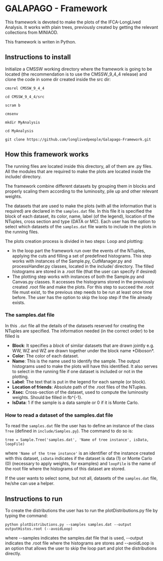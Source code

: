 # GALAPAGO - Framework

This framework is devoted to make the plots of the IFCA-LongLived Analysis. It works with plain trees, previously created by getting the relevant collections from MINIAOD.

This framework is writen in Python.

## Instructions to install

Initialize a CMSSW working directory where the framework is going to be located (the recommendation is to use the CMSSW_9_4_4 release) and clone the code in some dir created inside the src dir:

```
cmsrel CMSSW_9_4_4

cd CMSSW_9_4_4/src

scram b

cmsenv

mkdir MyAnalysis

cd MyAnalysis

git clone https://github.com/longlivedpeople/Galapago-Framework.git

```

## How this framework works

The running files are located inside this directory, all of them are .py files. All the modules that are required to make the plots are located inside the include/ directory.

The framework combine different datasets by grouping them in blocks and properly scaling them according to the luminosity, pile up and other relevant weights.

The datasets that are used to make the plots (with all the information that is required) are declared in the ```samples.dat``` file. In this file it is specified the block of each dataset, its color, name, label (of the legend), location of the NTuples, cross section and type (DATA or MC). Each user has the option to select which datasets of the ```samples.dat``` file wants to include in the plots in the running files.

<p>The plots creation process is divided in two steps: Loop and plotting:</p>
<ul> 
  <li> In the loop part the framework run over the events of the NTuples, applying the cuts and filling a set of predefined histograms. This step works with instances of the Sample.py, CutManager.py and processHandler.py classes, located in the include/ directory. The filled histograms are stored in a .root file (that the user can specify if desired)</li>
  <li> The plotting step works with instances of both the Sample.py and Canvas.py classes. It accesses the histograms stored in the previously created .root file and make the plots. For this step to succeed the .root file must exist, to the previous step needs to be run at least once time before. The user has the option to skip the loop step if the file already exists.</li>
</ul>

### The samples.dat file

<p> In this <code>.dat</code> file all the details of the datasets reserved for creating the NTuples are specified. The information needed (in the correct order) to be filled is </p>
<ul>
  <li> <strong>Block</strong>: It specifies a <em>block</em> of similar datasets that are drawn jointly e.g. WW, WZ and WZ are drawn together under the block name *Diboson*.</li>
  <li> <strong>Color</strong>: The color of each dataset. </li>
  <li> <strong>Name</strong>: This is the name used to identify the sample. The output histograms used to make the plots will have this identified. It also serves to select in the running file if one dataset is included or not in the plotting.</li>
  <li> <strong>Label</strong>: The text that is put in the legend for each sample (or block). </li>
  <li> <strong>Location of friends</strong>: Absolute path of the .root files of the NTuples. </li>
  <li> <strong>Xsec</strong>: Cross-section of the dataset, used to compute the luminosity weights. Should be filled in fb^{-1}.</li>
  <li> <strong>IsData</strong>: 1 if the sample is a data sample or 0 if it is Monte Carlo.</li>
</ul>

### How to read a dataset of the samples.dat file

To read the ```samples.dat``` file the user has to define an instance of the class ```Tree``` (defined in ```include/Samples.py```). The command to do so is:

```tree = Sample.Tree('samples.dat', 'Name of tree instance', isData, loopFile)```

where ```'Name of the tree instance'``` is an identifier of the instance created with this dataset, ```isData``` indicates if the dataset is data (1) or Monte Carlo (0) (necessary to apply weights, for examples) and ```loopFile``` is the name of the root file where the histograms of this dataset are stored.

If the user wants to select some, but not all, datasets of the ```samples.dat``` file, he/she can use a helper.


### 



## Instructions to run 

To create the distributions the user has to run the plotDistributions.py file by typing the command:

```python plotDistributions.py --samples samples.dat --output outputHistos.root (--avoidLoop)```

where --samples indicates the samples.dat file that is used, --output indicates the .root file where the histograms are stores and --avoidLoop is an option that allows the user to skip the loop part and plot the distributions directly.

